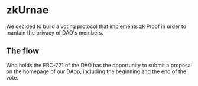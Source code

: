 # zkUrnae

We decided to build a voting protocol that implements zk Proof in order to mantain the privacy of DAO's members.

## The flow

Who holds the ERC-721 of the DAO has the opportunity to submit a proposal on the homepage of our DApp, including the beginning and the end of the vote.
